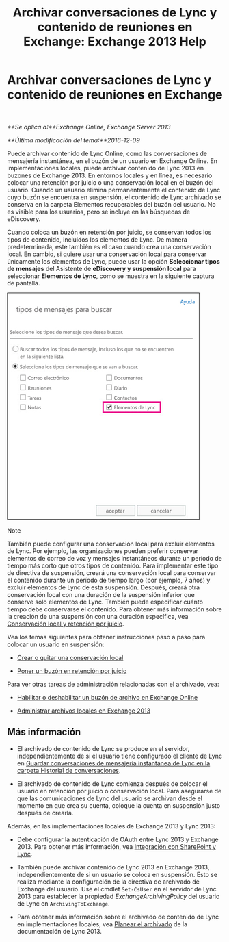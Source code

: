﻿---
title: 'Archivar conversaciones de Lync y contenido de reuniones en Exchange: Exchange 2013 Help'
TOCTitle: Archivar conversaciones de Lync y contenido de reuniones en Exchange
ms:assetid: 3cff970e-e5ed-4a54-88e6-3665d84b5ed7
ms:mtpsurl: https://technet.microsoft.com/es-es/library/Dn508399(v=EXCHG.150)
ms:contentKeyID: 59678852
ms.date: 04/23/2018
mtps_version: v=EXCHG.150
ms.translationtype: HT
---

# Archivar conversaciones de Lync y contenido de reuniones en Exchange

 

_**Se aplica a:**Exchange Online, Exchange Server 2013_

_**Última modificación del tema:**2016-12-09_

Puede archivar contenido de Lync Online, como las conversaciones de mensajería instantánea, en el buzón de un usuario en Exchange Online. En implementaciones locales, puede archivar contenido de Lync 2013 en buzones de Exchange 2013. En entornos locales y en línea, es necesario colocar una retención por juicio o una conservación local en el buzón del usuario. Cuando un usuario elimina permanentemente el contenido de Lync cuyo buzón se encuentra en suspensión, el contenido de Lync archivado se conserva en la carpeta Elementos recuperables del buzón del usuario. No es visible para los usuarios, pero se incluye en las búsquedas de eDiscovery.

Cuando coloca un buzón en retención por juicio, se conservan todos los tipos de contenido, incluidos los elementos de Lync. De manera predeterminada, este también es el caso cuando crea una conservación local. En cambio, si quiere usar una conservación local para conservar únicamente los elementos de Lync, puede usar la opción **Seleccionar tipos de mensajes** del Asistente de **eDiscovery y suspensión local** para seleccionar **Elementos de Lync**, como se muestra en la siguiente captura de pantalla.

![Colocar en espera elementos de Lync](images/Dn508399.691d2324-9fac-4689-8527-c78d387e0e3e(EXCHG.150).jpg "Colocar en espera elementos de Lync")


> [!NOTE]
> También puede configurar una conservación local para excluir elementos de Lync. Por ejemplo, las organizaciones pueden preferir conservar elementos de correo de voz y mensajes instantáneos durante un período de tiempo más corto que otros tipos de contenido. Para implementar este tipo de directiva de suspensión, creará una conservación local para conservar el contenido durante un período de tiempo largo (por ejemplo, 7 años) y excluir elementos de Lync de esta suspensión. Después, creará otra conservación local con una duración de la suspensión inferior que conserve solo elementos de Lync. También puede especificar cuánto tiempo debe conservarse el contenido. Para obtener más información sobre la creación de una suspensión con una duración específica, vea <A href="in-place-hold-and-litigation-hold-exchange-2013-help.md">Conservación local y retención por juicio</A>.



Vea los temas siguientes para obtener instrucciones paso a paso para colocar un usuario en suspensión:

  - [Crear o quitar una conservación local](create-or-remove-an-in-place-hold-exchange-2013-help.md)

  - [Poner un buzón en retención por juicio](place-a-mailbox-on-litigation-hold-exchange-2013-help.md)

Para ver otras tareas de administración relacionadas con el archivado, vea:

  - [Habilitar o deshabilitar un buzón de archivo en Exchange Online](https://technet.microsoft.com/es-es/library/jj984357\(v=exchg.150\))

  - [Administrar archivos locales en Exchange 2013](manage-in-place-archives-in-exchange-2013-exchange-2013-help.md)

## Más información

  - El archivado de contenido de Lync se produce en el servidor, independientemente de si el usuario tiene configurado el cliente de Lync en [Guardar conversaciones de mensajería instantánea de Lync en la carpeta Historial de conversaciones](https://go.microsoft.com/fwlink/p/?linkid=400589).

  - El archivado de contenido de Lync comienza después de colocar el usuario en retención por juicio o conservación local. Para asegurarse de que las comunicaciones de Lync del usuario se archivan desde el momento en que crea su cuenta, coloque la cuenta en suspensión justo después de crearla.

Además, en las implementaciones locales de Exchange 2013 y Lync 2013:

  - Debe configurar la autenticación de OAuth entre Lync 2013 y Exchange 2013. Para obtener más información, vea [Integración con SharePoint y Lync](integration-with-sharepoint-and-lync-exchange-2013-help.md).

  - También puede archivar contenido de Lync 2013 en Exchange 2013, independientemente de si un usuario se coloca en suspensión. Esto se realiza mediante la configuración de la directiva de archivado de Exchange del usuario. Use el cmdlet `Set-CsUser` en el servidor de Lync 2013 para establecer la propiedad *ExchangeArchivingPolicy* del usuario de Lync en `ArchivingToExchange`.

  - Para obtener más información sobre el archivado de contenido de Lync en implementaciones locales, vea [Planear el archivado](https://go.microsoft.com/fwlink/p/?linkid=400590) de la documentación de Lync 2013.

